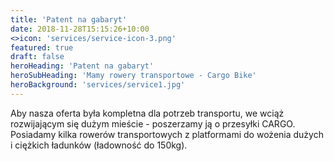 ```yaml
---
title: 'Patent na gabaryt'
date: 2018-11-28T15:15:26+10:00
<>icon: 'services/service-icon-3.png'
featured: true
draft: false
heroHeading: 'Patent na gabaryt'
heroSubHeading: 'Mamy rowery transportowe - Cargo Bike'
heroBackground: 'services/service1.jpg'
---
```


Aby nasza oferta była kompletna dla potrzeb transportu, we wciąż rozwijającym się dużym mieście - poszerzamy ją o przesyłki CARGO. Posiadamy kilka rowerów transportowych z platformami do wożenia dużych i ciężkich ładunków (ładowność do 150kg).
